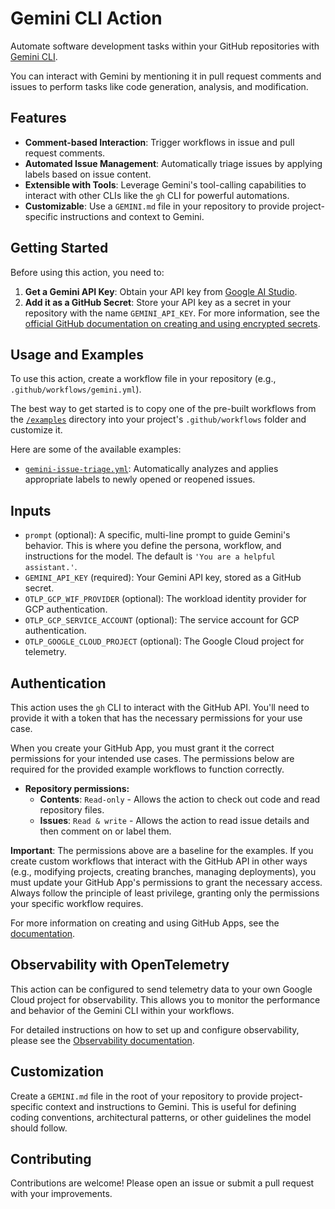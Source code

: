 # Gemini CLI Action

Automate software development tasks within your GitHub repositories with [Gemini CLI](https://github.com/google-gemini/gemini-cli). 

You can interact with Gemini by mentioning it in pull request comments and issues to perform tasks like code generation, analysis, and modification.

## Features

- **Comment-based Interaction**: Trigger workflows in issue and pull request comments.
- **Automated Issue Management**: Automatically triage issues by applying labels based on issue content.
- **Extensible with Tools**: Leverage Gemini's tool-calling capabilities to interact with other CLIs like the `gh` CLI for powerful automations.
- **Customizable**: Use a `GEMINI.md` file in your repository to provide project-specific instructions and context to Gemini.

## Getting Started

Before using this action, you need to:

1.  **Get a Gemini API Key**: Obtain your API key from [Google AI Studio](https://aistudio.google.com/apikey).
2.  **Add it as a GitHub Secret**: Store your API key as a secret in your repository with the name `GEMINI_API_KEY`. For more information, see the [official GitHub documentation on creating and using encrypted secrets](https://docs.github.com/en/actions/security-guides/using-secrets-in-github-actions).

## Usage and Examples

To use this action, create a workflow file in your repository (e.g., `.github/workflows/gemini.yml`). 

The best way to get started is to copy one of the pre-built workflows from the [`/examples`](./examples) directory into your project's `.github/workflows` folder and customize it.

Here are some of the available examples:

- [`gemini-issue-triage.yml`](./examples/gemini-issue-triage.yml): Automatically analyzes and applies appropriate labels to newly opened or reopened issues.

## Inputs

- `prompt` (optional): A specific, multi-line prompt to guide Gemini's behavior. This is where you define the persona, workflow, and instructions for the model. The default is `'You are a helpful assistant.'`.
- `GEMINI_API_KEY` (required): Your Gemini API key, stored as a GitHub secret.
- `OTLP_GCP_WIF_PROVIDER` (optional): The workload identity provider for GCP authentication.
- `OTLP_GCP_SERVICE_ACCOUNT` (optional): The service account for GCP authentication.
- `OTLP_GOOGLE_CLOUD_PROJECT` (optional): The Google Cloud project for telemetry.

## Authentication

This action uses the `gh` CLI to interact with the GitHub API. You'll need to provide it with a token that has the necessary permissions for your use case.

When you create your GitHub App, you must grant it the correct permissions for your intended use cases. The permissions below are required for the provided example workflows to function correctly.

- **Repository permissions:**
  - **Contents**: `Read-only` - Allows the action to check out code and read repository files.
  - **Issues**: `Read & write` - Allows the action to read issue details and then comment on or label them.

**Important**: The permissions above are a baseline for the examples. If you create custom workflows that interact with the GitHub API in other ways (e.g., modifying projects, creating branches, managing deployments), you must update your GitHub App's permissions to grant the necessary access. Always follow the principle of least privilege, granting only the permissions your specific workflow requires.

For more information on creating and using GitHub Apps, see the [documentation](https://docs.github.com/en/developers/apps).

## Observability with OpenTelemetry

This action can be configured to send telemetry data to your own Google Cloud project for observability. This allows you to monitor the performance and behavior of the Gemini CLI within your workflows.

For detailed instructions on how to set up and configure observability, please see the [Observability documentation](./docs/observability.md).

## Customization

Create a `GEMINI.md` file in the root of your repository to provide project-specific context and instructions to Gemini. This is useful for defining coding conventions, architectural patterns, or other guidelines the model should follow.

## Contributing

Contributions are welcome! Please open an issue or submit a pull request with your improvements.
